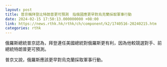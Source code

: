 ```yaml
---
layout: post
title: 普京稱拜登比特朗普更可預測　指俄國應更早對烏克蘭採取軍事行動
date: 2024-02-15 17:50:13.000000000 +08:00
link: https://news.rthk.hk/rthk/ch/component/k2/1740516-20240215.htm
categories: rthk
---
```


俄羅斯總統普京認為，拜登連任美國總統對俄羅斯更有利，因為他較競選對手、前總統特朗普更可預測。

普京又說，俄羅斯應該更早對烏克蘭採取軍事行動。
